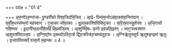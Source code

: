 +++
title = "01 4"

+++
अ॒रु॒णो॑ऽरु॒णर॑जाᳶ पु॒ण्डरी॑को विश्व॒जिद॑भि॒जित् । आ॒र्द्रᳶ पिन्व॑मा॒नोऽन्न॑वा॒न्रस॑वा॒निरा॑वान् । स॒र्वौ॒ष॒धस्स॑म्भ॒रो मह॑स्वान् । ए॒ज॒त्का जो॑व॒त्काः । क्षु॒ल्ल॒काश्शि॑पिविष्ट॒काः । स॒रि॒स्र॒रास्सु॒शेर॑वः । अ॒जि॒रासो॑ गमि॒ष्णवः॑ । इ॒दानी॑न्त॒दानी॑मे॒तर्हि॑ क्षि॒प्रम॑जि॒रम् । आ॒शुर्नि॑मे॒षᳶ फ॒णो द्रव॑न्नति॒द्रव॑न् । त्वर॒ꣳ॒स्त्वर॑माण आ॒शुराशी॑याञ्ज॒वः । अ॒ग्नि॒ष्टो॒म उ॒क्थ्यो॑ऽतिरा॒त्रो द्वि॑रा॒त्रस्त्रि॑रा॒त्रश्च॑तूरा॒त्रः । अ॒ग्निर्ऋ॒तुस्सूर्य॑ ऋ॒तुश्च॒न्द्रमा॑ ऋ॒तुः । प्र॒जाप॑तिस्सव्ँ वत्स॒रो म॒हान्कः ॥ 4 ॥


